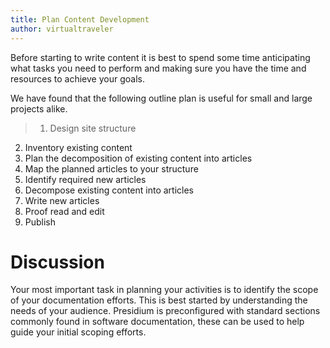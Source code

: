 ```yaml
---
title: Plan Content Development
author: virtualtraveler
---
```


Before starting to write content it is best to spend some time anticipating what tasks you need to perform and making sure you have the time and resources to achieve your goals. 

We have found that the following outline plan is useful for small and large projects alike.  

> 1. Design  site structure 
2. Inventory existing content 
3. Plan the decomposition of existing content into articles 
4. Map the planned articles to your structure
5. Identify required new articles 
6. Decompose existing content into articles
7. Write new articles
8. Proof read and edit
9. Publish  

# Discussion 

Your most important task in planning your activities is to identify the scope of your documentation efforts. This is best started by understanding the needs of your audience. Presidium is preconfigured with standard sections commonly found in software documentation, these can be used to help guide your initial scoping efforts.
